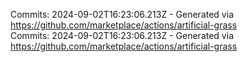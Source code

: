 Commits: 2024-09-02T16:23:06.213Z - Generated via https://github.com/marketplace/actions/artificial-grass
<br>
Commits: 2024-09-02T16:23:06.213Z - Generated via https://github.com/marketplace/actions/artificial-grass
<br>
